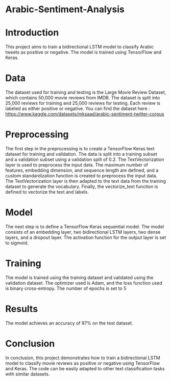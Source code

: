 # Arabic-Sentiment-Analysis
# Introduction
This project aims to train a bidirectional LSTM model to classify Arabic tweets as positive or negative. The model is trained using TensorFlow and Keras.
# Data
The dataset used for training and testing is the Large Movie Review Dataset, which contains 50,000 movie reviews from IMDB. The dataset is split into 25,000 reviews for training and 25,000 reviews for testing. Each review is labeled as either positive or negative.
You can find the dataset here : https://www.kaggle.com/datasets/mksaad/arabic-sentiment-twitter-corpus
# Preprocessing
The first step in the preprocessing is to create a TensorFlow Keras text dataset for training and validation. The data is split into a training subset and a validation subset using a validation split of 0.2. The TextVectorization layer is used to preprocess the input data. The maximum number of features, embedding dimension, and sequence length are defined, and a custom standardization function is created to preprocess the input data. The TextVectorization layer is then adapted to the text data from the training dataset to generate the vocabulary. Finally, the vectorize_text function is defined to vectorize the text and labels.
# Model
The next step is to define a TensorFlow Keras sequential model. The model consists of an embedding layer, two bidirectional LSTM layers, two dense layers, and a dropout layer. The activation function for the output layer is set to sigmoid.

# Training
The model is trained using the training dataset and validated using the validation dataset. The optimizer used is Adam, and the loss function used is binary cross-entropy. The number of epochs is set to 5
# Results
The model achieves an accuracy of 97% on the test dataset.
# Conclusion
In conclusion, this project demonstrates how to train a bidirectional LSTM model to classify movie reviews as positive or negative using TensorFlow and Keras. The code can be easily adapted to other text classification tasks with similar datasets.
